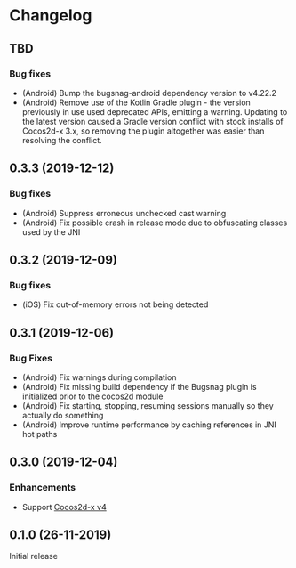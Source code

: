 # Changelog

## TBD

### Bug fixes

* (Android) Bump the bugsnag-android dependency version to v4.22.2
* (Android) Remove use of the Kotlin Gradle plugin - the version previously in
  use used deprecated APIs, emitting a warning. Updating to the latest version
  caused a Gradle version conflict with stock installs of Cocos2d-x 3.x, so
  removing the plugin altogether was easier than resolving the conflict.

## 0.3.3 (2019-12-12)

### Bug fixes

* (Android) Suppress erroneous unchecked cast warning
* (Android) Fix possible crash in release mode due to obfuscating classes used
  by the JNI

## 0.3.2 (2019-12-09)

### Bug fixes

* (iOS) Fix out-of-memory errors not being detected

## 0.3.1 (2019-12-06)

### Bug Fixes

* (Android) Fix warnings during compilation
* (Android) Fix missing build dependency if the Bugsnag plugin is initialized
  prior to the cocos2d module
* (Android) Fix starting, stopping, resuming sessions manually so they actually
  do something
* (Android) Improve runtime performance by caching references in JNI hot paths

## 0.3.0 (2019-12-04)

### Enhancements

* Support [Cocos2d-x v4](https://github.com/cocos2d/cocos2d-x/blob/3ac72c076d638cc0f2a12784d031544406792640/CHANGELOG#L1)

## 0.1.0 (26-11-2019)

Initial release

